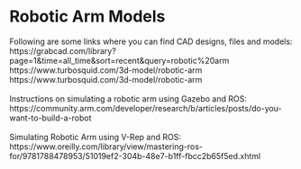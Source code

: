 <h1>Robotic Arm Models</h1>
Following are some links where you can find CAD designs, files and models:<br>
https://grabcad.com/library?page=1&time=all_time&sort=recent&query=robotic%20arm<br>
https://www.turbosquid.com/3d-model/robotic-arm
https://www.turbosquid.com/3d-model/robotic-arm<br><br>
Instructions on simulating a robotic arm using Gazebo and ROS:<br>
https://community.arm.com/developer/research/b/articles/posts/do-you-want-to-build-a-robot<br><br>
Simulating Robotic Arm using V-Rep and ROS:<br>
https://www.oreilly.com/library/view/mastering-ros-for/9781788478953/51019ef2-304b-48e7-b1ff-fbcc2b65f5ed.xhtml<br>
